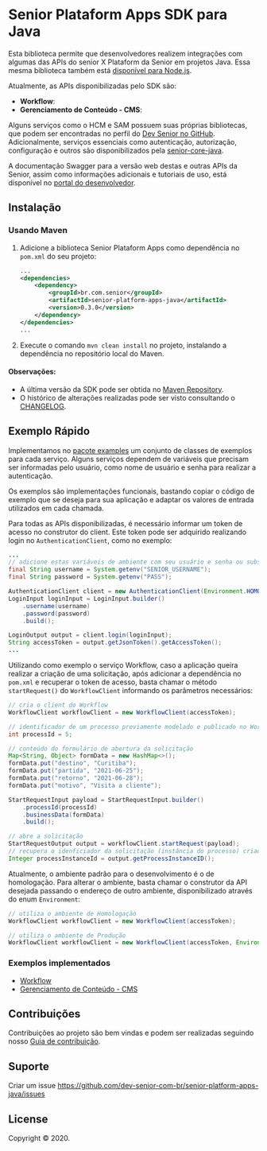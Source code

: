 # Senior Plataform Apps SDK para Java

Esta biblioteca permite que desenvolvedores realizem integrações com algumas das APIs do senior X Plataform da Senior em projetos Java. Essa mesma biblioteca também está [disponível para Node.js](https://github.com/dev-senior-com-br/senior-platform-apps-node).

Atualmente, as APIs disponibilizadas pelo SDK são:
- **Workflow**: 
- **Gerenciamento de Conteúdo - CMS**: 

Alguns serviços como o HCM e SAM possuem suas próprias bibliotecas, que podem ser encontradas no perfil do [Dev Senior no GitHub](https://github.com/dev-senior-com-br). Adicionalmente, serviços essenciais como autenticação,  autorização, configuração e outros são disponibilizados pela [senior-core-java](https://github.com/dev-senior-com-br/senior-core-java).

A documentação Swagger para a versão web destas e outras APIs da Senior, assim como informações adicionais e tutoriais de uso, está disponível no [portal do desenvolvedor](https://dev.senior.com.br).

## Instalação

### Usando Maven
1. Adicione a biblioteca Senior Plataform Apps como dependência no `pom.xml` do seu projeto:
    ```xml
    ...
    <dependencies>
        <dependency>
            <groupId>br.com.senior</groupId>
            <artifactId>senior-platform-apps-java</artifactId>
            <version>0.3.0</version>
        </dependency>
    </dependencies>
    ...
    ```
2. Execute o comando `mvn clean install` no projeto, instalando a dependência no repositório local do Maven.

#### Observações:
- A última versão da SDK pode ser obtida no [Maven Repository](https://mvnrepository.com/artifact/br.com.senior/senior-platform-apps-java).
-  O histórico de alterações realizadas pode ser visto consultando o [CHANGELOG](./CHANGELOG.md). 

## Exemplo Rápido

Implementamos no [pacote examples](./examples/src/main/java/br/com/senior/plataform) um conjunto de classes de exemplos para cada serviço. Alguns serviços dependem de variáveis que precisam ser informadas pelo usuário, como nome de usuário e senha para realizar a autenticação.

Os exemplos são implementações funcionais, bastando copiar o código de exemplo que se deseja para sua aplicação e adaptar os valores de entrada utilizados em cada chamada.

Para todas as APIs disponibilizadas, é necessário informar um token de acesso no construtor do client. Este token pode ser adquirido realizando login no `AuthenticationClient`, como no exemplo:
```java
...
// adicione estas variáveis de ambiente com seu usuário e senha ou substitua seus valores aqui
final String username = System.getenv("SENIOR_USERNAME");
final String password = System.getenv("PASS");

AuthenticationClient client = new AuthenticationClient(Environment.HOMOLOG);
LoginInput loginInput = LoginInput.builder()
    .username(username)
    .password(password)
    .build();

LoginOutput output = client.login(loginInput);
String accessToken = output.getJsonToken().getAccessToken();
...
``` 

Utilizando como exemplo o serviço Workflow, caso a aplicação queira realizar a criação de uma solicitação, após adicionar a dependência no `pom.xml` e recuperar o token de acesso, basta chamar o método `startRequest()` do `WorkflowClient` informando os parâmetros necessários:

```java
// cria o client do Workflow
WorkflowClient workflowClient = new WorkflowClient(accessToken);

// identificador de um processo previamente modelado e publicado no Workflow
int processId = 5;

// conteúdo do formulário de abertura da solicitação
Map<String, Object> formData = new HashMap<>();
formData.put("destino", "Curitiba");
formData.put("partida", "2021-06-25");
formData.put("retorno", "2021-06-28");
formData.put("motivo", "Visita a cliente");

StartRequestInput payload = StartRequestInput.builder()
    .processId(processId)
    .businessData(formData)
    .build();

// abre a solicitação
StartRequestOutput output = workflowClient.startRequest(payload);
// recupera o idenficiador da solicitação (instância do processo) criada
Integer processInstanceId = output.getProcessInstanceID();
```

Atualmente, o ambiente padrão para o desenvolvimento é o de homologação.
Para alterar o ambiente, basta chamar o construtor da API desejada passando o endereço de outro ambiente, disponibilizado através do enum `Environment`:

```java
// utiliza o ambiente de Homologação
WorkflowClient workflowClient = new WorkflowClient(accessToken);

// utiliza o ambiente de Produção
WorkflowClient workflowClient = new WorkflowClient(accessToken, Environment.PROD);
```

### Exemplos implementados

- [Workflow](examples/src/main/java/br/com/senior/plataform/workflow/WorkflowClientExample.java)
- [Gerenciamento de Conteúdo - CMS](examples/src/main/java/br/com/senior/plataform/cms/CmsClientExample.java)

## Contribuições

Contribuições ao projeto são bem vindas e podem ser realizadas seguindo nosso [Guia de contribuição](https://dev.senior.com.br/guia-de-contribuicao/).

## Suporte

Criar um issue https://github.com/dev-senior-com-br/senior-platform-apps-java/issues

## License

Copyright © 2020.
